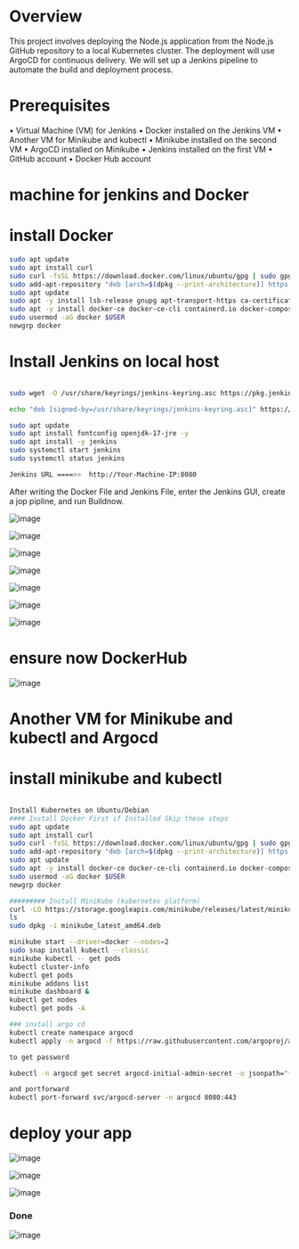# Overview
This project involves deploying the Node.js application from the Node.js GitHub repository 
to a local Kubernetes cluster. The deployment will use ArgoCD for continuous delivery. We 
will set up a Jenkins pipeline to automate the build and deployment process.
# Prerequisites
• Virtual Machine (VM) for Jenkins
• Docker installed on the Jenkins VM
• Another VM for Minikube and kubectl
• Minikube installed on the second VM
• ArgoCD installed on Minikube
• Jenkins installed on the first VM
• GitHub account
• Docker Hub account
# machine for jenkins and Docker 

# install Docker
```bash
sudo apt update
sudo apt install curl
sudo curl -fsSL https://download.docker.com/linux/ubuntu/gpg | sudo gpg --dearmor -o /etc/apt/trusted.gpg.d/docker.gpg
sudo add-apt-repository "deb [arch=$(dpkg --print-architecture)] https://download.docker.com/linux/ubuntu $(lsb_release -cs) stable"
sudo apt update
sudo apt -y install lsb-release gnupg apt-transport-https ca-certificates curl software-properties-common
sudo apt -y install docker-ce docker-ce-cli containerd.io docker-compose-plugin docker-registry
sudo usermod -aG docker $USER
newgrp docker
```
# Install Jenkins on local host
```bash

sudo wget -O /usr/share/keyrings/jenkins-keyring.asc https://pkg.jenkins.io/debian-stable/jenkins.io-2023.key

echo "deb [signed-by=/usr/share/keyrings/jenkins-keyring.asc]" https://pkg.jenkins.io/debian-stable binary/ | sudo tee /etc/apt/sources.list.d/jenkins.list > /dev/null

sudo apt update
sudo apt install fontconfig openjdk-17-jre -y
sudo apt install -y jenkins
sudo systemctl start jenkins
sudo systemctl status jenkins

Jenkins URL ====>>  http://Your-Machine-IP:8080
```
After writing the Docker File and Jenkins File, enter the Jenkins GUI, create a jop pipline, and run Buildnow.

![image](https://github.com/user-attachments/assets/a0cad970-d2e0-4f12-972c-e0f1d26bb446)

![image](https://github.com/user-attachments/assets/15aa3211-3a24-42ac-9b9d-a82dcef5df8a)


![image](https://github.com/user-attachments/assets/0937d2d8-16fb-4a8b-b837-b3ffdb453e20)

![image]()

![image](https://github.com/user-attachments/assets/082f9cac-b6e2-47e6-97d7-8fbc04bcd7ad)

![image](https://github.com/user-attachments/assets/31daf16a-32b1-4931-8e09-9ce3de9745c9)

![image](https://github.com/user-attachments/assets/f6da31f4-bf85-40cb-8af3-0bd99acc6c3c)

# ensure now DockerHub
![image](https://github.com/user-attachments/assets/aa6088c5-be78-494c-bb02-6374f033c875)


# Another VM for Minikube and kubectl and Argocd

# install minikube and kubectl 

```bash

Install Kubernetes on Ubuntu/Debian 
#### Install Docker First if Installed Skip these steps
sudo apt update
sudo apt install curl
sudo curl -fsSL https://download.docker.com/linux/ubuntu/gpg | sudo gpg --dearmor -o /etc/apt/trusted.gpg.d/docker.gpg
sudo add-apt-repository "deb [arch=$(dpkg --print-architecture)] https://download.docker.com/linux/ubuntu $(lsb_release -cs) stable"
sudo apt update
sudo apt -y install docker-ce docker-ce-cli containerd.io docker-compose-plugin docker-registry 
sudo usermod -aG docker $USER
newgrp docker

######### Install MiniKube (kubernetes platform)
curl -LO https://storage.googleapis.com/minikube/releases/latest/minikube_latest_amd64.deb
ls
sudo dpkg -i minikube_latest_amd64.deb

minikube start --driver=docker --nodes=2
sudo snap install kubectl --classic
minikube kubectl -- get pods
kubectl cluster-info
kubectl get pods
minikube addons list
minikube dashboard &
kubectl get nodes
kubectl get pods -A

### install argo cd
kubectl create namespace argocd
kubectl apply -n argocd -f https://raw.githubusercontent.com/argoproj/argo-cd/stable/manifests/install.yaml

to get password

kubectl -n argocd get secret argocd-initial-admin-secret -o jsonpath="{.data.password}" | base64 -d; echo

and portforward
kubectl port-forward svc/argocd-server -n argocd 8080:443

```
#  deploy your app  

![image](https://github.com/user-attachments/assets/f65f936c-8d06-4eed-8319-ea66b92c091d)


![image](https://github.com/user-attachments/assets/1733766f-663a-4b6f-8ce2-c82533448584)

![image](https://github.com/user-attachments/assets/54a72242-c0d7-457f-bf54-00daa92190c7)




### Done 
![image](https://github.com/user-attachments/assets/64b5a45b-84a8-4043-9a1a-840f037cf7fd)
